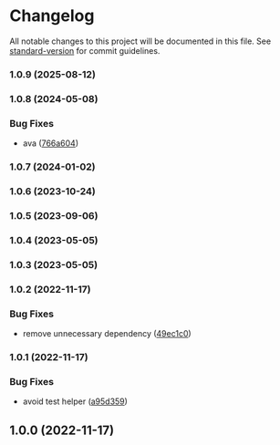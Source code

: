 # Changelog

All notable changes to this project will be documented in this file. See [standard-version](https://github.com/conventional-changelog/standard-version) for commit guidelines.

### 1.0.9 (2025-08-12)

### 1.0.8 (2024-05-08)


### Bug Fixes

* ava ([766a604](https://github.com/Kikobeats/data-uri-utils/commit/766a6049ecf82b9a3b6311c3bf4f2938d1aa4148))

### 1.0.7 (2024-01-02)

### 1.0.6 (2023-10-24)

### 1.0.5 (2023-09-06)

### 1.0.4 (2023-05-05)

### 1.0.3 (2023-05-05)

### 1.0.2 (2022-11-17)


### Bug Fixes

* remove unnecessary dependency ([49ec1c0](https://github.com/Kikobeats/data-uri-utils/commit/49ec1c0a3325adbe2bada343c7b93b84978c6704))

### 1.0.1 (2022-11-17)


### Bug Fixes

* avoid test helper ([a95d359](https://github.com/Kikobeats/data-uri-utils/commit/a95d3599b45f98b373516731cb0dd3fb425fef73))

## 1.0.0 (2022-11-17)
